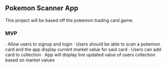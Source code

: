## Pokemon Scanner App

This project will be based off the pokemon trading card game.

### MVP

· Allow users to signup and login
· Users should be able to scan a pokemon card and the app display current market value for said card
· Users can add card to collection
· App will display live updated value of users collection based on market values
